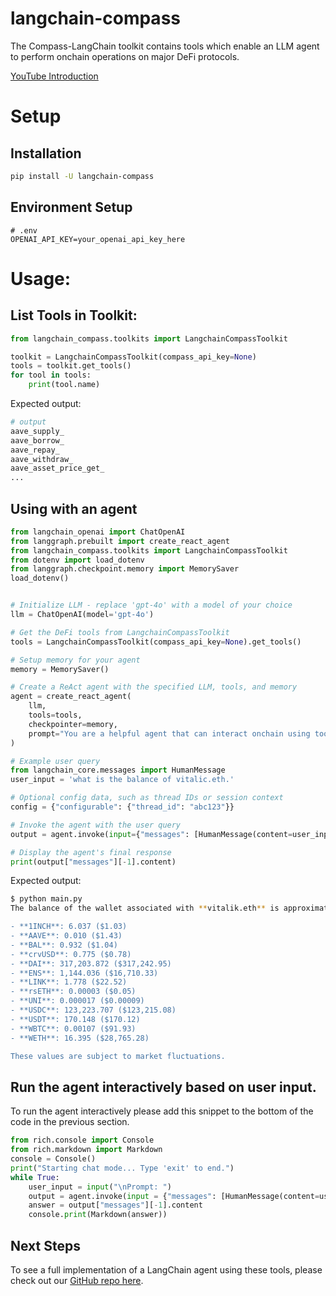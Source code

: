 # langchain-compass

The Compass-LangChain toolkit contains tools which enable an LLM agent to perform onchain operations on major DeFi protocols.

[YouTube Introduction](https://youtu.be/wotfGbu46wY)


# Setup

## Installation

```bash
pip install -U langchain-compass
```

## Environment Setup

```
# .env
OPENAI_API_KEY=your_openai_api_key_here
```

# Usage:

## List Tools in Toolkit:

```python
from langchain_compass.toolkits import LangchainCompassToolkit

toolkit = LangchainCompassToolkit(compass_api_key=None)
tools = toolkit.get_tools()
for tool in tools:
    print(tool.name)
```

Expected output:
```bash
# output
aave_supply_
aave_borrow_
aave_repay_
aave_withdraw_
aave_asset_price_get_
...
```

## Using with an agent

```python
from langchain_openai import ChatOpenAI
from langgraph.prebuilt import create_react_agent
from langchain_compass.toolkits import LangchainCompassToolkit
from dotenv import load_dotenv
from langgraph.checkpoint.memory import MemorySaver
load_dotenv()


# Initialize LLM - replace 'gpt-4o' with a model of your choice
llm = ChatOpenAI(model='gpt-4o')

# Get the DeFi tools from LangchainCompassToolkit
tools = LangchainCompassToolkit(compass_api_key=None).get_tools()

# Setup memory for your agent
memory = MemorySaver()

# Create a ReAct agent with the specified LLM, tools, and memory
agent = create_react_agent(
    llm,
    tools=tools,
    checkpointer=memory,
    prompt="You are a helpful agent that can interact onchain using tools that you've been told how to use. If you are uncertain that you have sufficient information to call your tools then please ask the user for more information until you have sufficient information to call your tool."
)

# Example user query
from langchain_core.messages import HumanMessage
user_input = 'what is the balance of vitalic.eth.'

# Optional config data, such as thread IDs or session context
config = {"configurable": {"thread_id": "abc123"}}

# Invoke the agent with the user query
output = agent.invoke(input={"messages": [HumanMessage(content=user_input)]}, config=config)

# Display the agent's final response
print(output["messages"][-1].content)
```

Expected output:
```bash
$ python main.py 
The balance of the wallet associated with **vitalik.eth** is approximately **$486,222.54**. Here's a breakdown of the token balances:

- **1INCH**: 6.037 ($1.03)
- **AAVE**: 0.010 ($1.43)
- **BAL**: 0.932 ($1.04)
- **crvUSD**: 0.775 ($0.78)
- **DAI**: 317,203.872 ($317,242.95)
- **ENS**: 1,144.036 ($16,710.33)
- **LINK**: 1.778 ($22.52)
- **rsETH**: 0.00003 ($0.05)
- **UNI**: 0.000017 ($0.00009)
- **USDC**: 123,223.707 ($123,215.08)
- **USDT**: 170.148 ($170.12)
- **WBTC**: 0.00107 ($91.93)
- **WETH**: 16.395 ($28,765.28)

These values are subject to market fluctuations.
```

## Run the agent interactively based on user input.

To run the agent interactively please add this snippet to the bottom of the code in the previous section.

```python
from rich.console import Console
from rich.markdown import Markdown
console = Console()
print("Starting chat mode... Type 'exit' to end.")
while True:
    user_input = input("\nPrompt: ")
    output = agent.invoke(input = {"messages": [HumanMessage(content=user_input)]}, config=config)
    answer = output["messages"][-1].content
    console.print(Markdown(answer))
```

## Next Steps


To see a full implementation of a LangChain agent using these tools, please check out our [GitHub repo here](https://github.com/CompassLabs/compass_ai/).

